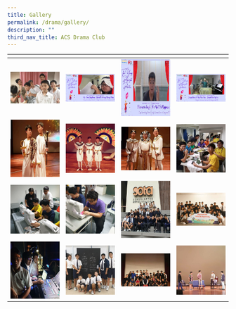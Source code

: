 ```yaml
---
title: Gallery
permalink: /drama/gallery/
description: ""
third_nav_title: ACS Drama Club
---
```

<table>
<thead>
  <tr>
    <th style="width:200px"></th>
    <th style="width:200px"></th>
    <th style="width:200px"></th>
		<th style="width:200px"></th>
  </tr>
</thead>
<tbody>
  <tr>
    <td style ="text-align:center"><a href="/images/drama%201.jpeg"> <img src="/images/drama%201.jpeg" style="width:200px"></a></td>
    <td style ="text-align:center"><a href="/images/drama%202.png"> <img src="/images/drama%202.png" style="width:200px"></a></td>
    <td style ="text-align:center"><a href="/images/drama%203.jpeg"> <img src="/images/drama%203.jpeg" style="width:200px; height: 130px"></a></td>
    <td style ="text-align:center"><a href="/images/drama%204.png"> <img src="/images/drama%204.png" style="width:200px"></a></td>
  </tr>
   <tr>
    <td style ="text-align:center"><a href="/images/drama%205.jpeg"> <img src="/images/drama%205.jpeg" style="width:200px; height: 130px"></a></td>
    <td style ="text-align:center"><a href="/images/drama%206.jpeg"> <img src="/images/drama%206.jpeg" style="width:200px"></a></td>
    <td style ="text-align:center"><a href="/images/drama%207.jpeg"> <img src="/images/drama%207.jpeg" style="width:200px"></a></td>
		 <td style ="text-align:center"><a href="/images/drama%208.jpeg"> <img src="/images/drama%208.jpeg" style="width:200px"></a></td>
  </tr>
	<tr>
    <td style ="text-align:center"><a href="/images/drama%209.jpeg"> <img src="/images/drama%209.jpeg" style="width:200px"></a></td>
    <td style ="text-align:center"><a href="/images/drama%2010.jpeg"> <img src="/images/drama%2010.jpeg" style="width:200px"></a></td>
    <td style ="text-align:center"><a href="/images/drama%2011.jpeg"> <img src="/images/drama%2011.jpeg" style="width:200px; height: 130px"></a></td>
    <td style ="text-align:center"><a href="/images/drama%2012.jpeg"> <img src="/images/drama%2012.jpeg" style="width:200px"></a></td>
  </tr>
   <tr>
    <td style ="text-align:center"><a href="/images/drama%2013.jpeg"> <img src="/images/drama%2013.jpeg" style="width:200px; height: 130px"></a></td>
    <td style ="text-align:center"><a href="/images/drama%2014.jpeg"> <img src="/images/drama%2014.jpeg" style="width:200px"></a></td>
    <td style ="text-align:center"><a href="/images/drama%2015.jpeg"> <img src="/images/drama%2015.jpeg" style="width:200px"></a></td>
		 <td style ="text-align:center"><a href="/images/drama%2016.jpeg"> <img src="/images/drama%2016.jpeg" style="width:200px"></a></td>
  </tr>
</tbody>
</table>

